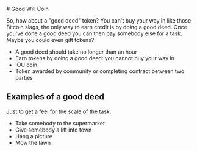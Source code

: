# Good Will Coin

So, how about a "good deed" token? You can't buy your way in like those Bitcoin slags, the only way to earn credit is by doing a good deed. Once you've done a good deed you can then pay somebody else for a task. Maybe you could even gift tokens?

- A good deed should take no longer than an hour
- Earn tokens by doing a good deed: you cannot buy your way in
- IOU coin
- Token awarded by community or completing contract between two parties

## Examples of a good deed

Just to get a feel for the scale of the task.

- Take somebody to the supermarket 
- Give somebody a lift into town 
- Hang a picture
- Mow the lawn

